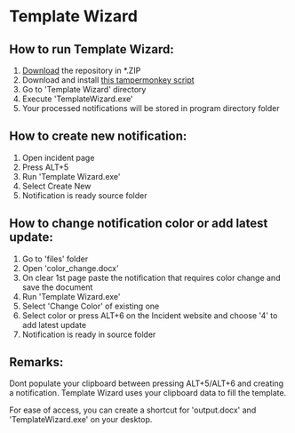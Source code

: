 # Template Wizard

## How to run Template Wizard:

1. [Download](https://github.com/JohnyHCL/TemplateWizard/archive/master.zip) the repository in *.ZIP
3. Download and install [this tampermonkey script](https://github.com/JohnyHCL/TemplateWizard/raw/master/src/template_copy.user.js)
2. Go to 'Template Wizard' directory
3. Execute 'TemplateWizard.exe'
4. Your processed notifications will be stored in program directory folder

## How to create new notification:

1. Open incident page
2. Press ALT+5
3. Run 'Template Wizard.exe'
4. Select Create New
5. Notification is ready source folder
	

## How to change notification color or add latest update:
	
1. Go to 'files' folder
2. Open 'color_change.docx'
3. On clear 1st page paste the notification that requires color change and save the document
4. Run 'Template Wizard.exe'
5. Select 'Change Color' of existing one
6. Select color or press ALT+6 on the Incident website and choose '4' to add latest update
7. Notification is ready in source folder


## Remarks:

Dont populate your clipboard between pressing ALT+5/ALT+6 and creating a notification. Template Wizard uses your clipboard data to fill the template.

For ease of access, you can create a shortcut for 'output.docx' and 'TemplateWizard.exe' on your desktop.